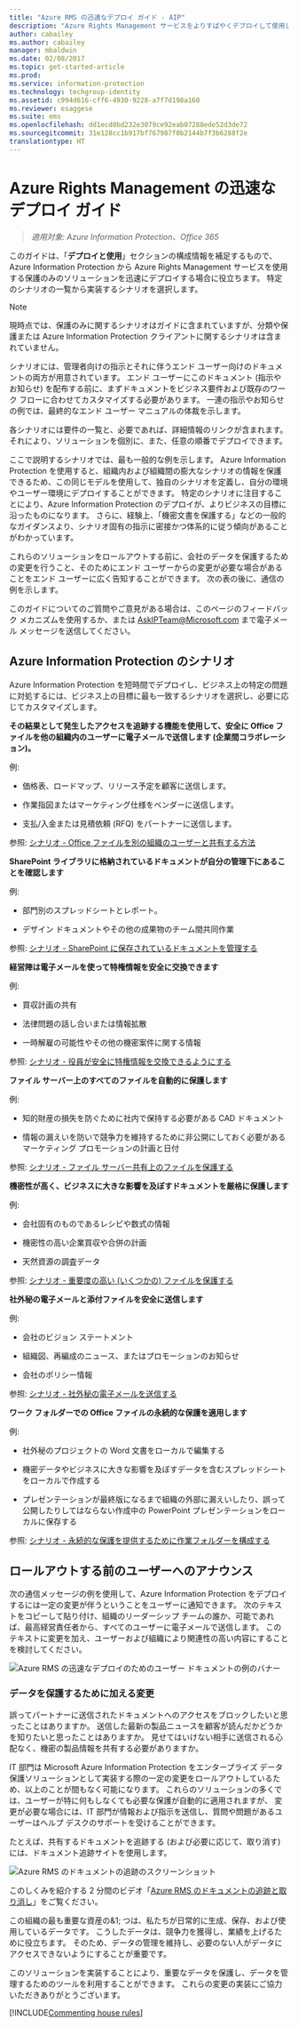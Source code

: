 ```yaml
---
title: "Azure RMS の迅速なデプロイ ガイド - AIP"
description: "Azure Rights Management サービスをよりすばやくデプロイして使用し、組織のデータを保護するために使用できるガイドです。 特定のシナリオの一覧から実装するシナリオを選択して開始します。"
author: cabailey
ms.author: cabailey
manager: mbaldwin
ms.date: 02/08/2017
ms.topic: get-started-article
ms.prod: 
ms.service: information-protection
ms.technology: techgroup-identity
ms.assetid: c994d616-cff6-4930-9228-a7f7d198a160
ms.reviewer: esaggese
ms.suite: ems
ms.openlocfilehash: dd1ecd8bd232e3079ce92eab07288ede52d3de72
ms.sourcegitcommit: 31e128cc1b917bf767987f0b2144b7f3b6288f2e
translationtype: HT
---
```

# <a name="rapid-deployment-guide-for-azure-rights-management"></a>Azure Rights Management の迅速なデプロイ ガイド

>*適用対象: Azure Information Protection、Office 365*

このガイドは、「**デプロイと使用**」セクションの構成情報を補足するもので、Azure Information Protection から Azure Rights Management サービスを使用する保護のみのソリューションを迅速にデプロイする場合に役立ちます。 特定のシナリオの一覧から実装するシナリオを選択します。

> [!NOTE]
> 現時点では、保護のみに関するシナリオはガイドに含まれていますが、分類や保護または Azure Information Protection クライアントに関するシナリオは含まれていません。 

シナリオには、管理者向けの指示とそれに伴うエンド ユーザー向けのドキュメントの両方が用意されています。 エンド ユーザーにこのドキュメント (指示やお知らせ) を配布する前に、まずドキュメントをビジネス要件および既存のワーク フローに合わせてカスタマイズする必要があります。 一連の指示やお知らせの例では、最終的なエンド ユーザー マニュアルの体裁を示します。

各シナリオには要件の一覧と、必要であれば、詳細情報のリンクが含まれます。それにより、ソリューションを個別に、また、任意の順番でデプロイできます。

ここで説明するシナリオでは、最も一般的な例を示します。 Azure Information Protection を使用すると、組織内および組織間の膨大なシナリオの情報を保護できるため、この同じモデルを使用して、独自のシナリオを定義し、自分の環境やユーザー環境にデプロイすることができます。 特定のシナリオに注目することにより、Azure Information Protection のデプロイが、よりビジネスの目標に沿ったものになります。 さらに、経験上、「機密文書を保護する」などの一般的なガイダンスより、シナリオ固有の指示に密接かつ体系的に従う傾向があることがわかっています。

これらのソリューションをロールアウトする前に、会社のデータを保護するための変更を行うこと、そのためにエンド ユーザーからの変更が必要な場合があることをエンド ユーザーに広く告知することができます。 次の表の後に、通信の例を示します。

このガイドについてのご質問やご意見がある場合は、このページのフィードバック メカニズムを使用するか、または [AskIPTeam@Microsoft.com](mailto:%20askipteam@microsoft.com?subject=Rapid%20Deployment%20Guide%20feedback) まで電子メール メッセージを送信してください。

## <a name="scenarios-for-azure-information-protection"></a>Azure Information Protection のシナリオ
Azure Information Protection を短時間でデプロイし、ビジネス上の特定の問題に対処するには、ビジネス上の目標に最も一致するシナリオを選択し、必要に応じてカスタマイズします。



**その結果として発生したアクセスを追跡する機能を使用して、安全に Office ファイルを他の組織内のユーザーに電子メールで送信します (企業間コラボレーション)。**

例:

- 価格表、ロードマップ、リリース予定を顧客に送信します。

- 作業指図またはマーケティング仕様をベンダーに送信します。

- 支払/入金または見積依頼 (RFQ) をパートナーに送信します。

参照: [シナリオ - Office ファイルを別の組織のユーザーと共有する方法](scenario-share-office-file-externally.md)

**SharePoint ライブラリに格納されているドキュメントが自分の管理下にあることを確認します**

例:

- 部門別のスプレッドシートとレポート。

- デザイン ドキュメントやその他の成果物のチーム間共同作業

参照: [シナリオ - SharePoint に保存されているドキュメントを管理する](scenario-sharepoint.md)

**経営陣は電子メールを使って特権情報を安全に交換できます**

例:

- 買収計画の共有

- 法律問題の話し合いまたは情報拡散

- 一時解雇の可能性やその他の機密案件に関する情報

参照: [シナリオ - 役員が安全に特権情報を交換できるようにする](scenario-executives-email.md)

**ファイル サーバー上のすべてのファイルを自動的に保護します**

例:

- 知的財産の損失を防ぐために社内で保持する必要がある CAD ドキュメント

- 情報の漏えいを防いで競争力を維持するために非公開にしておく必要があるマーケティング プロモーションの計画と日付

参照: [シナリオ - ファイル サーバー共有上のファイルを保護する](scenario-fci.md)

**機密性が高く、ビジネスに大きな影響を及ぼすドキュメントを厳格に保護します**

例:

- 会社固有のものであるレシピや数式の情報

- 機密性の高い企業買収や合併の計画

- 天然資源の調査データ

参照: [シナリオ - 重要度の高い (いくつかの) ファイルを保護する](scenario-secure-most-valuable-files.md)

**社外秘の電子メールと添付ファイルを安全に送信します**

例:

- 会社のビジョン ステートメント

- 組織図、再編成のニュース、またはプロモーションのお知らせ

- 会社のポリシー情報

参照: [シナリオ - 社外秘の電子メールを送信する](scenario-company-confidential-email.md)

**ワーク フォルダーでの Office ファイルの永続的な保護を適用します**

例:

- 社外秘のプロジェクトの Word 文書をローカルで編集する

- 機密データやビジネスに大きな影響を及ぼすデータを含むスプレッドシートをローカルで作成する

- プレゼンテーションが最終版になるまで組織の外部に漏えいしたり、誤って公開したりしてはならない作成中の PowerPoint プレゼンテーションをローカルに保存する

参照: [シナリオ - 永続的な保護を提供するために作業フォルダーを構成する](scenario-work-folders.md)




## <a name="announcement-for-users-before-rollout"></a>ロールアウトする前のユーザーへのアナウンス
次の通信メッセージの例を使用して、Azure Information Protection をデプロイするには一定の変更が伴うということをユーザーに通知できます。 次のテキストをコピーして貼り付け、組織のリーダーシップ チームの誰か、可能であれば、最高経営責任者から、すべてのユーザーに電子メールで送信します。 このテキストに変更を加え、ユーザーおよび組織により関連性の高い内容にすることを検討してください。

![Azure RMS の迅速なデプロイのためのユーザー ドキュメントの例のバナー](../media/AzRMS_ExampleBanner.png)

### <a name="changes-were-making-to-safeguard-our-data"></a>データを保護するために加える変更
誤ってパートナーに送信されたドキュメントへのアクセスをブロックしたいと思ったことはありますか。 送信した最新の製品ニュースを顧客が読んだかどうかを知りたいと思ったことはありますか。 見せてはいけない相手に送信される心配なく、機密の製品情報を共有する必要がありますか。

IT 部門は Microsoft Azure Information Protection をエンタープライズ データ保護ソリューションとして実装する際の一定の変更をロールアウトしているため、以上のことが間もなく可能になります。 これらのソリューションの多くでは、ユーザーが特に何もしなくても必要な保護が自動的に適用されますが、 変更が必要な場合には、IT 部門が情報および指示を送信し、質問や問題があるユーザーはヘルプ デスクのサポートを受けることができます。

たとえば、共有するドキュメントを追跡する (および必要に応じて、取り消す) には、ドキュメント追跡サイトを使用します。

![Azure RMS のドキュメントの追跡のスクリーンショット](../media/AzRMS_Tutorial_5_Screenshots.png)

このしくみを紹介する 2 分間のビデオ「[Azure RMS のドキュメントの追跡と取り消し](https://channel9.msdn.com/Series/Information-Protection/Azure-RMS-Document-Tracking-and-Revocation)」をご覧ください。

この組織の最も重要な資産の&1; つは、私たちが日常的に生成、保存、および使用しているデータです。 こうしたデータは、競争力を獲得し、業績を上げるために役立ちます。 そのため、データの管理を維持し、必要のない人がデータにアクセスできないようにすることが重要です。

このソリューションを実装することにより、重要なデータを保護し、データを管理するためのツールを利用することができます。 これらの変更の実装にご協力いただきありがとうございます。

[!INCLUDE[Commenting house rules](../includes/houserules.md)]
